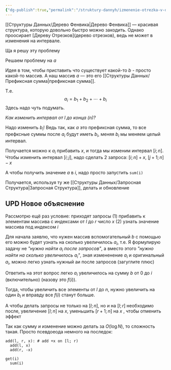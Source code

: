 ```yaml
---
{"dg-publish":true,"permalink":"/struktury-dannyh/izmenenie-otrezka-v-dereve-fenvika/"}
---
```


[[Структуры Данных/Дерево Фенвика\|Дерево Фенвика]] — красивая структура, которую довольно быстро можно закодить.  Однако проосирает [Дереву Отрезков](дерево отрезков), ведь не может в изменения на интервале.

Ща я решу эту проблему

Решаем проблему на $a$

Идея в том, чтобы приставить что существует какой-то $b$ - просто какой-то массив.  А наш массив $a$ — это его [[Структуры Данных/Префиксная сумма\|префиксная сумма]].

Т.е.
$$a_i = b_1 + b_2 + \cdots + b_i$$
Здесь надо чуть подумать.  

*Как изменить интервал от $l$ до конца ($n$)?*

Надо изменить $b_i$!  Ведь так, как $a$ это префиксная сумма, то все префксные суммы после $a_i$ будут иметь $b_i$, меняя $b_i$ мы меняем целый интервал.

Получается можно к $a_i$ прибавить $x$, и тогда мы изменим интервал $[i; n]$.  Чтобы изменить интервал $[i; j]$, надо сделать 2 запроса: $[i; n] + x$, $[j+1; n] - x$

А чтобы получить значение $a$ в $i$, надо просто запустить `sum(i)`

Получается, используя ту же [[Структуры Данных/Запросная Структура\|Запросная Структура]], делать и обновление

## UPD Новое объяснение
Рассмотрю ещё раз условие: приходят запросы (1) прибавить к элементам массива с индексами от $l$ до $r$ число $x$ (2) узнать значение массива под индексом $i$

Для начала заявлю, что нужен массив вспомогательный $b$ с помощью его можно будет узнать на сколько увеличилось $a_i$, т.е. Я формулирую задачу не *"нужно найти $a_i$ после запросов"*, а вместо этого *"нужно найти на сколько увеличилось $a_i$"*, зная измененение $a_i$ и оригинальный $a_i$, можно легко узнать нужный аи после запросов (загуглите плюс)

Ответить на этот вопрос легко $a_i$ увеличилось на сумму $b$ от 0 до $i$ (включительно) (назову это $f(i)$).  

Тогда, чтобы увеличить все элементы от $l$ до $n$, нужно увеличить на один $b_l$ и вправду все $f(i)$ станут больше.

А чтобы делать запросы не только на $[l; n]$, но и на $[l; r]$ необходимо после, увеличение $[l; n]$ на $x$, уменьшить $[r+1; n]$ на $x$  , чтобы отменить эффект

Так как сумму и изменение можно делать за $O(\log N)$, то сложность такая.  Просто псевдоеода немного на последок:

```
add(l, r, x): # add +x on [l; r)
  add(l, x)
  add(r, -x)

get(i)
  sum(i)
```